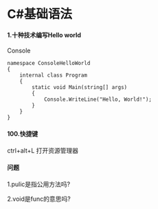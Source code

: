# C#基础语法

#### 1.十种技术编写Hello world

Console

```
namespace ConsoleHelloWorld
{
    internal class Program
    {
        static void Main(string[] args)
        {
            Console.WriteLine("Hello, World!");
        }
    }
}
```



#### 100.快捷键

ctrl+alt+L 打开资源管理器

#### 问题

1.pulic是指公用方法吗?

2.void是func的意思吗?